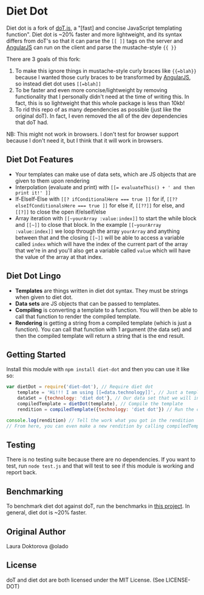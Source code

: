 # Diet Dot
Diet dot is a fork of [doT.js](https://github.com/olado/doT), a "[fast] and concise JavaScript templating function".
Diet dot is ~20% faster and more lightweight, and its syntax differs from doT's so that it can parse the `[[ ]]` tags on the server and [AngularJS](http://angularjs.org) can run on the client and parse the mustache-style `{{ }}`

There are 3 goals of this fork:

1. To make this ignore things in mustache-style curly braces like `{{=blah}}` because I wanted those curly braces to be transformed by [AngularJS](http://angularjs.org/), so instead diet dot uses `[[=blah]]`
2. To be faster and even more concise/lightweight by removing functionality that I personally didn't need at the time of writing this. In fact, this is so lightweight that this whole package is less than 10kb!
3. To rid this repo of as many dependencies as possible (just like the original doT). In fact, I even removed the all of the dev dependencies that doT had.

NB: This might not work in browsers. I don't test for browser support because I don't need it, but I think that it will work in browsers.

## Diet Dot Features
+ Your templates can make use of data sets, which are JS objects that are given to them upon rendering
+ Interpolation (evaluate and print) with `[[= evaluateThis() + ' and then print it!' ]]`
+ If-ElseIf-Else with `[[? ifConditionalHere === true ]]` for if, `[[?? elseIfConditionalsHere === true ]]` for else if, `[[??]]` for else, and `[[?]]` to close the open if/elseif/else
+ Array iteration with `[[~yourArray :value:index]]` to start the while block and `[[~]]` to close that block. In the example `[[~yourArray :value:index]]` we loop through the array `yourArray` and anything between that and the closing `[[~]]` will be able to access a variable called `index` which will have the index of the current part of the array that we're in and you'll also get a variable called `value` which will have the value of the array at that index.

## Diet Dot Lingo
+ **Templates** are things written in diet dot syntax. They must be strings when given to diet dot.
+ **Data sets** are JS objects that can be passed to templates.
+ **Compiling** is converting a template to a function. You will then be able to call that function to render the compiled template.
+ **Rendering** is getting a string from a compiled template (which is just a function). You can call that function with 1 argument (the data set) and then the compiled template will return a string that is the end result.

## Getting Started
Install this module with `npm install diet-dot` and then you can use it like so:
```js
var dietDot = require('diet-dot'), // Require diet dot
    template = 'Hi!!! I am using [[=data.technology]]', // Just a template
    dataSet = {technology: 'diet dot'}, // Our data set that we will inject into the template
    compiledTemplate = dietDot(template), // Compile the template
    rendition = compiledTemplate({technology: 'diet dot'}) // Run the compiled template with our data set

console.log(rendition) // Tell the work what you got in the rendition
// From here, you can even make a new rendition by calling compiledTemplate with a new data set.
```

## Testing
There is no testing suite because there are no dependencies.
If you want to test, run `node test.js` and that will test to see if this module is working and report back.

## Benchmarking
To benchmark diet dot against doT, run the benchmarks in [this project](https://github.com/jamescostian/templating-engine-benchmarks). In general, diet dot is ~20% faster.

## Original Author
Laura Doktorova @olado

## License
doT and diet dot are both licensed under the MIT License. (See LICENSE-DOT)
